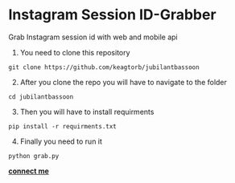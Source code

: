 # Instagram Session ID-Grabber
Grab Instagram session id with web and mobile api 

1. You need to clone this repository
```
git clone https://github.com/keagtorb/jubilantbassoon
```

2. After you clone the repo you will have to navigate to the folder
```
cd jubilantbassoon
```

3. Then you will have to install requirments
```
pip install -r requirments.txt 
```

4. Finally you need to run it
```
python grab.py
```
**[connect me](https://t.me/keagtorb79)**
